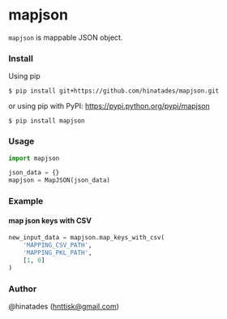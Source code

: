 # mapjson

`mapjson` is mappable JSON object.

### Install

Using pip

```
$ pip install git+https://github.com/hinatades/mapjson.git
```

or using pip with PyPI: https://pypi.python.org/pypi/mapjson

```
$ pip install mapjson
```

### Usage

```python
import mapjson

json_data = {}
mapjson = MapJSON(json_data)
```

### Example

#### map json keys with CSV

```python
new_input_data = mapjson.map_keys_with_csv(
    'MAPPING_CSV_PATH',
    'MAPPING_PKL_PATH',
    [1, 0]
)
```

### Author

@hinatades (<hnttisk@gmail.com>)
